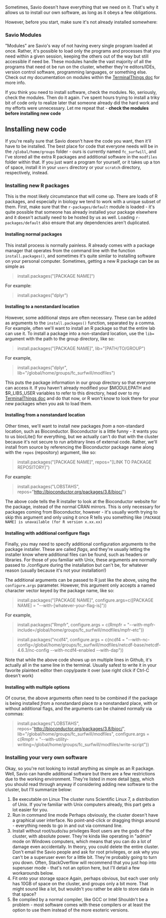 Sometimes, Savio doesn't have everything that we need on it. 
That's why it allows us to install our own software, as long as it obeys a few obligations.

However, before you start, make sure it's not already installed somewhere:

### Savio Modules

"Modules" are Savio's way of not having every single program loaded at once. Rather, it's possible to 
load only the programs and processes that you need within a given session, keeping the others out
of the way but still accessible if need be. These modules handle the vast majority of all the programs
that need ot be run on the cluster, whether they're editors/IDEs, version control software, programming
languages, or something else. Check out my documentation on modules within the [TerminalThings doc](https://github.com/edwardsintegratedomics/DemoCode/blob/master/SavioStuff/TerminalThings.md) for 
more info. 

If you think you need to install software, check the modules. No, seriously, check the modules.
Then do it again. I've spent hours trying to install a triky bit of code only to realize later that someone
already did the hard work and my efforts were unnecessary. Let me repeat that - **check the modules before
installing new code**

## Installing new code

If you're really sure that Savio doesn't have the code you want, then it'll have to be installed. The best
place for code that everyone needs will be in the `/global/home/groups` folder - ours is currently named `fc_surfwill`, and
I've stored all the extra R packages and additional software in the `modfiles` folder within that. If you just want
a program for yourself, or it takes up a ton of space, install it in your `users` directory or your `scratch`
directory, respectively, instead.

### Installing new R packages

This is the most likely circumstance that will come up. There are loads of R packages, and especially in 
biology we tend to work with a unique subset of them. First, make sure that the `r-packages/default` module
is loaded - it's quite possible that someone has already installed your package elsewhere and it doesn't
actually need to be hosted by us as well. Loading `r-packages/default` also ensure that any dependencies
aren't duplicated.

#### Installing normal packages

This install process is normally painless. R already comes with a package manager that operates from the
command line with the function `install.packages()`, and sometimes it's quite similar to installing software
on your personal computer. Sometimes, getting a new R package can be as simple as

>install.packages("[PACKAGE NAME]")

For example:

>install.packages("dplyr")

#### Installing to a nonstandard location

However, some additional steps are often necessary. These can be added as arguments to the `install.packages()`
function, separated by a comma. For example, often we'll want to install an R package so that the entire
lab can use it. To install a package into a non-standard location, use the `lib=` argument with the path
to the group directory, like so:

>install.packages("[PACKAGE NAME]", lib="[PATH/TO/GROUP")

For example,

>install.packages("dplyr", lib="/global/home/groups/fc_surfwill/modfiles")

This puts the package information in our group directory so that everyone can access it. If you haven't already
modified your $MODULEPATH and $R_LIBS_USER variables to refer to this directory, head over to my [TerminalThings
doc](https://github.com/edwardsintegratedomics/DemoCode/blob/master/SavioStuff/TerminalThings.md) and do that now, or R won't know to look there for your new packages when you ask to load them.

#### Installing from a nonstandard location

Other times, we'll want to install new packages *from* a non-standard location, such as Bioconductor.
Bioconductor is a little funny - it wants you to us biocLite() for everything, but we actually can't do 
that with the cluster because it's not secure to run arbitrary lines of external code. Rather, we'll install
from source by referencing the Bioconductor package name along with the `repos` (repository) argument, like so:

>install.packages("[PACKAGE NAME]", repos="[LINK TO PACKAGE REPOSITORY]")

For example:

>install.packages("LOBSTAHS", repos="http://bioconductor.org/packages/3.8/bioc/")

The above code tells the R installer to look at the Bioconductor website for the package, instead of the 
normal CRAN mirrors. This is only necessary for packages coming from Bioconductor, however - it's usually
worth trying to skip this argument and only using it once R tells you something like `[PACKAGE NAME] is
unavailable (for R version x.xx.xx)`

#### Installing with additional configure flags

Finally, you may need to specify additional configuration arguments to the package installer. These are called *flags*,
and they're usually letting the installer know where additional files can be found, such as headers or
libraries. For those of you familiar with Unix, these arguments are normally passed to ./configure during the 
installation but can't be, for whatever reason (usually because it's not your installation!)

The additional arguments can be passed to R just like the above, using the `configure.args` parameter. However,
this argument only accepts a named character vector keyed by the package name, like so:

>install.packages("[PACKAGE NAME]", configure.args=c([PACKAGE NAME] = "--with-[whatever-your-flag-is]"))

For example,

>install.packages("Rmpfr", configure.args = c(Rmpfr = "--with-mpfr-include=/global/home/groups/fc_surfwill/modfiles/mpfr-etc"))

>install.packages("ncdf4", configure.args = c(ncdf4 = "--with-nc-config=/global/home/groups/fc_surfwill/modfiles/netcdf-base/netcdf-4.6.3/nc-config --with-ncdf4-enabled --with-dap"))

Note that while the above code shows up on multiple lines in Github, it's actually all in the same line in the terminal. Usually safest to write it in your favorite plaintext editor then copy/paste it over (use right click if Ctrl-C doesn't work)

#### Installing with multiple options

Of course, the above arguments often need to be combined if the package is being installed *from*
a nonstandard place *to* a nonstandard place, with or without additional flags, and the arguments 
can be chained normally via commas:

>install.packages("LOBSTAHS", repos="http://bioconductor.org/packages/3.8/bioc/", lib="/global/home/groups/fc_surfwill/modfiles", configure.args = c(Rmpfr = "--with-utility-writing=/global/home/groups/fc_surfwill/modfiles/write-script"))

### Installing your very own software

Okay, so you're not looking to install anything as simple as an R package. Well, Savio can handle additional software but there are a few restrictions due to the working environment. They're listed in more detail [here](https://research-it.berkeley.edu/services/high-performance-computing/accessing-and-installing-software), which you should read through anyway if considering adding new software to the cluster, but I'll summarize below:

1. Be executable on Linux
    The cluster runs Scientific Linux 7, a distribution of Unix. If you're familiar with Unix computers already, this part gets a lot easier for you.
2. Run in command line mode
    Perhaps obviously, the cluster doesn't have a graphical user interface. No point-and-click or dragging things around - everything needs to go in and out via command line.
3. Install without root/sudo/su privileges
    Root users are the gods of the cluster, with absolute power. They're kinda like operating in "admin" mode on Windows computers, which means that you can do a lot of damage even accidentally. In theory, you could delete the entire cluster. Don't email the Savio people and ask for root privileges, or ask why you can't be a superuser even for a little bit. They're probably going to turn you down. Often, StackOverflow will recommend that you just hop into superuser mode - that's not an option here, but I'll detail a few workarounds below.
4. Fit onto your storage space
    Again, perhaps obvious, but each user only has 10GB of space on the cluster, and groups only a bit more. That might sound like a lot, but wouldn't you rather be able to store data in that space?
5. Be complied by a normal compiler, like GCC or Intel
    Shouldn't be a problem - most software comes with these compilers or at least the option to use them instead of the more esoteric versions.
